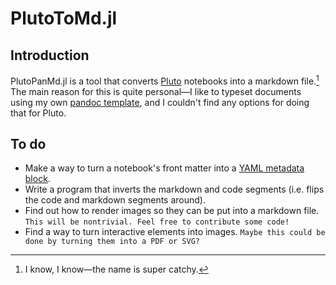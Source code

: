 # PlutoToMd.jl

## Introduction
PlutoPanMd.jl is a tool that converts [Pluto][pluto] notebooks into a markdown
file.[^name] The main reason for this is quite personal—I like to typeset 
documents using my own [pandoc template][quetz], and I couldn't find any options
for doing that for Pluto.


[^name]: I know, I know—the name is super catchy.

[pluto]: https://github.com/fonsp/Pluto.jl

[quetz]: https://github.com/pretentiousUsername/quetzalcoatl


## To do
+ Make a way to turn a notebook's front matter into a
  [YAML metadata block][mdata].
+ Write a program that inverts the markdown and code segments (i.e. flips the
  code and markdown segments around).
+ Find out how to render images so they can be put into a markdown file. `This
  will be nontrivial. Feel free to contribute some code!`
+ Find a way to turn interactive elements into images. `Maybe this could be done
  by turning them into a PDF or SVG?`


[mdata]: https://pandoc.org/MANUAL.html#metadata-blocks
